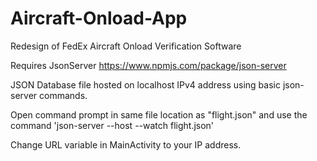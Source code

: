 # Aircraft-Onload-App
Redesign of FedEx Aircraft Onload Verification Software

Requires JsonServer https://www.npmjs.com/package/json-server

JSON Database file hosted on localhost IPv4 address using basic json-server commands.

Open command prompt in same file location as "flight.json" and use the command 'json-server --host <your IPv4 address> --watch flight.json'

Change URL variable in MainActivity to your IP address.
